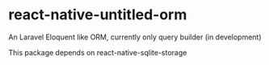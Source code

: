 # react-native-untitled-orm
An Laravel Eloquent like ORM, 
currently only query builder (in development)

This package depends on react-native-sqlite-storage

